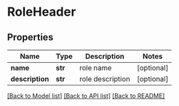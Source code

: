 # RoleHeader

## Properties
Name | Type | Description | Notes
------------ | ------------- | ------------- | -------------
**name** | **str** | role name | [optional] 
**description** | **str** | role description | [optional] 

[[Back to Model list]](../README.md#documentation-for-models) [[Back to API list]](../README.md#documentation-for-api-endpoints) [[Back to README]](../README.md)

